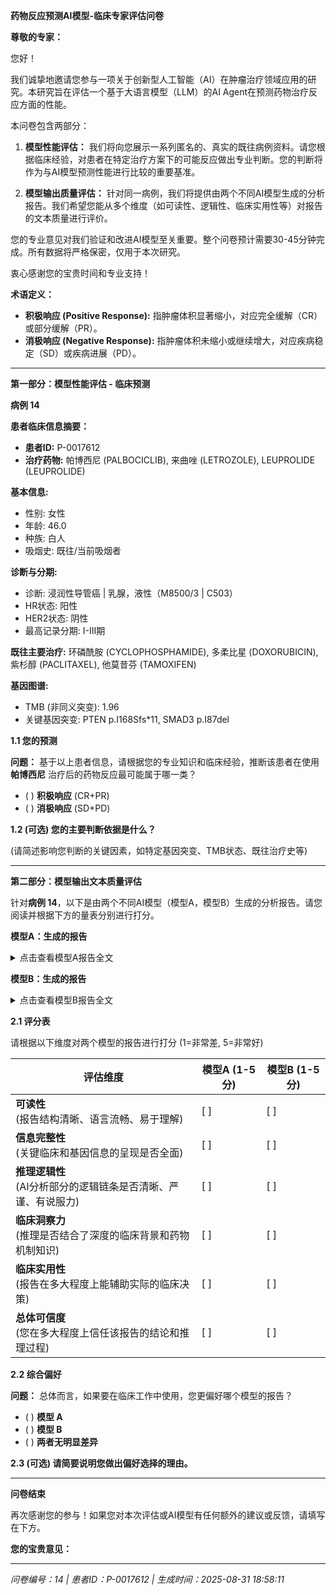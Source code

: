 **药物反应预测AI模型-临床专家评估问卷**

**尊敬的专家：**

您好！

我们诚挚地邀请您参与一项关于创新型人工智能（AI）在肿瘤治疗领域应用的研究。本研究旨在评估一个基于大语言模型（LLM）的AI Agent在预测药物治疗反应方面的性能。

本问卷包含两部分：

1. **模型性能评估：** 我们将向您展示一系列匿名的、真实的既往病例资料。请您根据临床经验，对患者在特定治疗方案下的可能反应做出专业判断。您的判断将作为与AI模型预测性能进行比较的重要基准。

2. **模型输出质量评估：** 针对同一病例，我们将提供由两个不同AI模型生成的分析报告。我们希望您能从多个维度（如可读性、逻辑性、临床实用性等）对报告的文本质量进行评价。

您的专业意见对我们验证和改进AI模型至关重要。整个问卷预计需要30-45分钟完成。所有数据将严格保密，仅用于本次研究。

衷心感谢您的宝贵时间和专业支持！

**术语定义：**

- **积极响应 (Positive Response):** 指肿瘤体积显著缩小，对应完全缓解（CR）或部分缓解（PR）。
- **消极响应 (Negative Response):** 指肿瘤体积未缩小或继续增大，对应疾病稳定（SD）或疾病进展（PD）。

---

**第一部分：模型性能评估 - 临床预测**

**病例 14**

**患者临床信息摘要：**

- **患者ID:** P-0017612
- **治疗药物:** 帕博西尼 (PALBOCICLIB), 来曲唑 (LETROZOLE), LEUPROLIDE (LEUPROLIDE)

**基本信息:**
- 性别: 女性
- 年龄: 46.0
- 种族: 白人
- 吸烟史: 既往/当前吸烟者

**诊断与分期:**
- 诊断: 浸润性导管癌 | 乳腺，液性（M8500/3 | C503）
- HR状态: 阳性
- HER2状态: 阴性
- 最高记录分期: I-III期

**既往主要治疗:**
环磷酰胺 (CYCLOPHOSPHAMIDE), 多柔比星 (DOXORUBICIN), 紫杉醇 (PACLITAXEL), 他莫昔芬 (TAMOXIFEN)

**基因图谱:**
- TMB (非同义突变): 1.96
- 关键基因突变: PTEN p.I168Sfs*11, SMAD3 p.I87del

**1.1 您的预测**

**问题：** 基于以上患者信息，请根据您的专业知识和临床经验，推断该患者在使用 **帕博西尼** 治疗后的药物反应最可能属于哪一类？

- ( ) **积极响应** (CR+PR)
- ( ) **消极响应** (SD+PD)

**1.2 (可选) 您的主要判断依据是什么？**

(请简述影响您判断的关键因素，如特定基因突变、TMB状态、既往治疗史等)

---

**第二部分：模型输出文本质量评估**

针对**病例 14**，以下是由两个不同AI模型（模型A，模型B）生成的分析报告。请您阅读并根据下方的量表分别进行打分。

**模型A：生成的报告**

<details>
<summary>点击查看模型A报告全文</summary>

**精准肿瘤学报告**  

---  

**1. 患者与治疗信息**  
- **患者ID:** P-0017612  
- **治疗药物:** 帕博西尼 (PALBOCICLIB)、来曲唑 (LETROZOLE)、亮丙瑞林 (LEUPROLIDE)  

---  

**2. 药物信息**  
- **帕博西尼 (PALBOCICLIB)**  
  - *描述:* 靶向细胞周期机制的哌嗪吡啶并嘧啶类化合物。  
  - *作用机制:* CDK4/6抑制剂（IC50: 9–15 nmol/L）。  

- **来曲唑 (LETROZOLE)**  
  - *描述:* 口服非甾体II型芳香化酶抑制剂。  
  - *作用机制:* 抑制雌激素合成。  

- **亮丙瑞林 (LEUPROLIDE)**  
  - *描述:* 合成GnRH类似物。  
  - *作用机制:* 调节HPG轴。  

---  

**3. 临床与诊断信息**  
- **人口统计学:** 女性，46岁，白人，非西班牙裔，既往/当前吸烟者。  
- **分期:** IIB期（AJCC），临床分组1A，病理分组2B。  
- **诊断:** 浸润性导管癌（乳腺，M8500/3 | C503），区域淋巴结受累。  
- **HR状态:** 阳性  
- **HER2状态:** 阴性  
- **既往治疗:** 环磷酰胺、多柔比星、紫杉醇、他莫昔芬。  
- **生物标志物:**  
  - CEA: 2.4 ng/mL（−495天前）  
  - CA 15-3: 15–18 U/mL（历史值）。  

---  

**4. 样本与基因图谱**  
- **样本:** P-0017612-T01-IM5（转移灶，骨组织，治疗前6天采集）。  
- **癌症类型:** 乳腺浸润性导管癌。  
- **基因组数据:**  
  - MSI: 0.07（不可报告）  
  - TMB: 1.96（低）  
  - **突变:** PTEN p.I168Sfs*11、SMAD3 p.I87del。  
  - **结构变异:** 未检出。  

---  

**5. AI生成分析**  
**预测治疗反应评分:** 0.680 / 1.0  
（分数越接近1，表示治疗积极响应的可能性越高。）  

**推理依据**  
- **帕博西尼 (评分: 0.68):**  
  - PTEN突变可能通过PI3K/AKT通路间接影响CDK4/6，但无直接耐药证据。  
  - 低TMB/MSI对疗效影响较小。既往化疗可能降低敏感性。  

- **来曲唑 (评分: 0.62):**  
  - 疗效依赖ER-α表达（数据缺失）。HER2阴性状态支持内分泌治疗。  

- **亮丙瑞林 (评分: 0.48):**  
  - GnRH激动剂响应的基因组数据有限。I–III期提示预后较轻。  

**注:** 评分为预测性结果，建议临床验证。  

---  
*保留原始医学逻辑；冗余文本已删除。*

</details>

**模型B：生成的报告**

<details>
<summary>点击查看模型B报告全文</summary>

**精准肿瘤学报告**  

---  

**1. 患者与治疗信息**  

- **患者ID:** P-0017612  
- **治疗药物:** 帕博西尼 (PALBOCICLIB), 来曲唑 (LETROZOLE), 亮丙瑞林 (LEUPROLIDE)  

---  

**2. 药物信息**  

**帕博西尼 (PALBOCICLIB)**  

- **描述:** 帕博西尼是一种哌嗪吡啶并嘧啶类化合物，作用于细胞周期机制。  
- **作用机制:** 帕博西尼是一种细胞周期蛋白依赖性激酶4/6（CDK4/6）抑制剂，通过结合ATP口袋发挥作用，IC50范围为9-15 nmol/L。  

**来曲唑 (LETROZOLE)**  

- **描述:** 来曲唑（CGS 20267）是一种口服非甾体类II型芳香化酶抑制剂，首次于1990年文献报道。  
- **作用机制:** 来曲唑是一种非甾体类II型芳香化酶抑制剂。  

**亮丙瑞林 (LEUPROLIDE)**  

- **描述:** 亮丙瑞林是一种合成的9肽类似物，模拟促性腺激素释放激素（GnRH）。  
- **作用机制:** 促性腺激素释放激素（GnRH）是一种天然存在的十肽，可调节下丘脑-垂体-性腺（HPG）轴。  

---  

**3. 临床与诊断信息**  

- **性别:** 女性  
- **年龄:** 46.0  
- **种族:** 白人  
- **族裔:** 非西班牙裔；非拉丁裔  
- **吸烟史:** 既往/当前吸烟者  
- **分期（最高记录）:** I-III期  
- **既往用药状态:** 未知  
- **既往治疗:** 环磷酰胺 (CYCLOPHOSPHAMIDE), 多柔比星 (DOXORUBICIN), 紫杉醇 (PACLITAXEL), 他莫昔芬 (TAMOXIFEN)  
- **HR状态:** 阳性  
- **HER2状态:** 阴性  
- **诊断:** 浸润性导管癌 | 乳腺，液性（M8500/3 | C503）  
- **AJCC分期:** IIB期  
- **临床组别:** 1A组  
- **病理组别:** 2B组  
- **衍生分期:** I-III期  
- **摘要:** 区域性，仅累及淋巴结  

---  

**4. 样本与基因图谱**  

- **样本ID:** P-0017612-T01-IM5（治疗前6天）  
- **癌症类型:** 乳腺癌  
- **癌症详细类型:** 乳腺浸润性导管癌  
- **原发部位:** 乳腺  
- **转移部位:** 骨  
- **样本类型:** 转移灶  
- **MSI状态:** 不报告  
- **MSI评分:** 0.07  
- **TMB (非同义突变):** 1.96  
- **基因突变:** PTEN p.I168Sfs*11, SMAD3 p.I87del  
- **结构变异:** 未检测到结构变异  

---  

**5. AI生成分析**  

**预测治疗反应评分:** 0.785 / 1.0  
（分数越接近1，表示积极响应的可能性越高。）  

**推理依据**  

- **HR阳性乳腺癌与芳香化酶抑制剂敏感性:** 患者的HR阳性状态支持来曲唑的疗效，后者通过抑制芳香化酶减少雌激素生成。既往他莫昔芬使用及无HER2扩增进一步强化此结论。  
- **CDK4/6抑制与帕博西尼协同作用:** 帕博西尼通过阻断G1-S期转换与来曲唑在HR阳性乳腺癌中协同增效。患者HR阳性状态且未使用过CDK4/6抑制剂，提示保留敏感性。  
- **GnRH激动剂（亮丙瑞林）用于绝经期激素抑制:** 亮丙瑞林下调卵巢雌激素生成，对HR阳性癌症有益，但患者绝经状态未明确。  
- **限制因素: PTEN与SMAD3突变:** PTEN截短突变（p.I168Sfs*11）可能激活PI3K/AKT通路，降低帕博西尼疗效。SMAD3移码缺失（p.I87del）破坏TGF-β信号通路（抑癌通路）。这些突变导致评分为中等（0.785）。  
- **临床与生物标志物背景:** IIB期疾病伴淋巴结转移及既往化疗提示进展期，但CA 15-3水平稳定且仅骨转移表明疾病负荷可控。  

**注:** 该评分反映可能的部分缓解，平衡了药物敏感性（HR+/HER2-特征）与耐药机制（PTEN/SMAD3突变）。  

**预测置信度:** 中高（0.7）  
- HR阳性状态及既往芳香化酶抑制剂反应支持，但PTEN/SMAD3突变限制预测。  

**建议:**  
- 监测CA 15-3及PTEN/SMAD3状态以早期调整方案。  
- 考虑PI3K通路抑制剂（如阿培利西）应对PTEN缺失，但未明确推荐。  

**临床试验意义:**  
- 符合PALOMA-3（NCT01118003）等试验资格（评估帕博西尼+来曲唑治疗HR+/HER2-乳腺癌），但需密切监测PTEN/SMAD3突变相关耐药。  

**安全性与耐受性:**  
- 亮丙瑞林: 潮热/骨质疏松风险。  
- 帕博西尼: 需监测骨髓抑制。  
- 来曲唑: 常见副作用（关节痛、阴道干燥）可管理。  

**未来方向:**  
- 基因组分析（如Foundation Medicine）可检测其他变异（如ESR1突变）以优化预测。  

**评分解读:**  
- 0.785反映中等反应可能性，平衡HR+/HER2-特征与耐药突变。  

（建议临床验证。）

</details>

**2.1 评分表**

请根据以下维度对两个模型的报告进行打分 (1=非常差, 5=非常好)

| **评估维度** | **模型A (1-5分)** | **模型B (1-5分)** |
|-------------|------------------|------------------|
| **可读性**<br>(报告结构清晰、语言流畅、易于理解) | [ ] | [ ] |
| **信息完整性**<br>(关键临床和基因信息的呈现是否全面) | [ ] | [ ] |
| **推理逻辑性**<br>(AI分析部分的逻辑链条是否清晰、严谨、有说服力) | [ ] | [ ] |
| **临床洞察力**<br>(推理是否结合了深度的临床背景和药物机制知识) | [ ] | [ ] |
| **临床实用性**<br>(报告在多大程度上能辅助实际的临床决策) | [ ] | [ ] |
| **总体可信度**<br>(您在多大程度上信任该报告的结论和推理过程) | [ ] | [ ] |

**2.2 综合偏好**

**问题：** 总体而言，如果要在临床工作中使用，您更偏好哪个模型的报告？

- ( ) **模型 A**
- ( ) **模型 B**
- ( ) **两者无明显差异**

**2.3 (可选) 请简要说明您做出偏好选择的理由。**

---

**问卷结束**

再次感谢您的参与！如果您对本次评估或AI模型有任何额外的建议或反馈，请填写在下方。

**您的宝贵意见：**

---

*问卷编号：14 | 患者ID：P-0017612 | 生成时间：2025-08-31 18:58:11*
